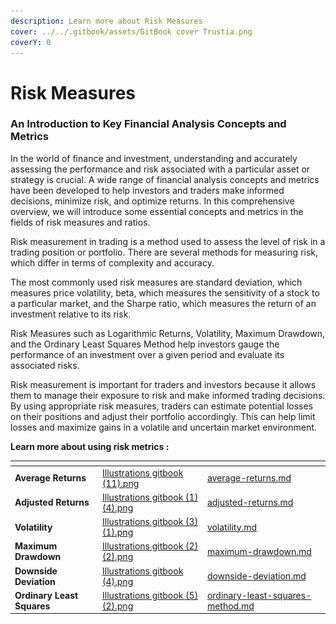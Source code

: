 ```yaml
---
description: Learn more about Risk Measures
cover: ../../.gitbook/assets/GitBook cover Trustia.png
coverY: 0
---
```


# Risk Measures

### An Introduction to Key Financial Analysis Concepts and Metrics

In the world of finance and investment, understanding and accurately assessing the performance and risk associated with a particular asset or strategy is crucial. A wide range of financial analysis concepts and metrics have been developed to help investors and traders make informed decisions, minimize risk, and optimize returns. In this comprehensive overview, we will introduce some essential concepts and metrics in the fields of risk measures and ratios.

Risk measurement in trading is a method used to assess the level of risk in a trading position or portfolio. There are several methods for measuring risk, which differ in terms of complexity and accuracy.

The most commonly used risk measures are standard deviation, which measures price volatility, beta, which measures the sensitivity of a stock to a particular market, and the Sharpe ratio, which measures the return of an investment relative to its risk.

Risk Measures such as Logarithmic Returns, Volatility, Maximum Drawdown, and the Ordinary Least Squares Method help investors gauge the performance of an investment over a given period and evaluate its associated risks.&#x20;

Risk measurement is important for traders and investors because it allows them to manage their exposure to risk and make informed trading decisions. By using appropriate risk measures, traders can estimate potential losses on their positions and adjust their portfolio accordingly. This can help limit losses and maximize gains in a volatile and uncertain market environment.

**Learn more about using risk metrics :**

<table data-view="cards"><thead><tr><th></th><th data-hidden data-card-cover data-type="files"></th><th data-hidden data-card-target data-type="content-ref"></th></tr></thead><tbody><tr><td><strong>Average Returns</strong></td><td><a href="../../.gitbook/assets/Illustrations gitbook (11).png">Illustrations gitbook (11).png</a></td><td><a href="average-returns.md">average-returns.md</a></td></tr><tr><td><strong>Adjusted Returns</strong></td><td><a href="../../.gitbook/assets/Illustrations gitbook (1) (4).png">Illustrations gitbook (1) (4).png</a></td><td><a href="adjusted-returns.md">adjusted-returns.md</a></td></tr><tr><td><strong>Volatility</strong></td><td><a href="../../.gitbook/assets/Illustrations gitbook (3) (1).png">Illustrations gitbook (3) (1).png</a></td><td><a href="volatility.md">volatility.md</a></td></tr><tr><td><strong>Maximum Drawdown</strong></td><td><a href="../../.gitbook/assets/Illustrations gitbook (2) (2).png">Illustrations gitbook (2) (2).png</a></td><td><a href="maximum-drawdown.md">maximum-drawdown.md</a></td></tr><tr><td><strong>Downside Deviation</strong></td><td><a href="../../.gitbook/assets/Illustrations gitbook (4).png">Illustrations gitbook (4).png</a></td><td><a href="downside-deviation.md">downside-deviation.md</a></td></tr><tr><td><strong>Ordinary Least Squares</strong></td><td><a href="../../.gitbook/assets/Illustrations gitbook (5) (2).png">Illustrations gitbook (5) (2).png</a></td><td><a href="ordinary-least-squares-method.md">ordinary-least-squares-method.md</a></td></tr></tbody></table>

<figure><img src="../../.gitbook/assets/Capture d’écran 2023-11-04 à 16.02.37.png" alt=""><figcaption></figcaption></figure>
